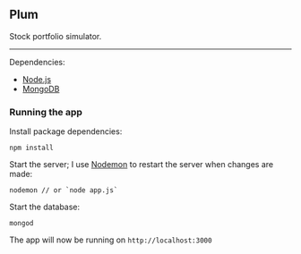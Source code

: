 ## Plum

Stock portfolio simulator.

---

Dependencies:
  - [Node.js](https://nodejs.org)
  - [MongoDB](https://www.mongodb.org)

### Running the app

Install package dependencies:

    npm install

Start the server; I use [Nodemon](https://github.com/remy/nodemon) to restart the server when changes are made:

    nodemon // or `node app.js`

Start the database:

    mongod

The app will now be running on `http://localhost:3000`